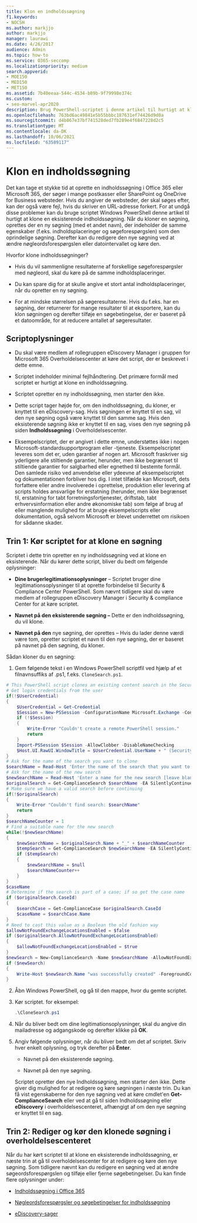 ```yaml
---
title: Klon en indholdssøgning
f1.keywords:
- NOCSH
ms.author: markjjo
author: markjjo
manager: laurawi
ms.date: 4/26/2017
audience: Admin
ms.topic: how-to
ms.service: O365-seccomp
ms.localizationpriority: medium
search.appverid:
- MOE150
- MED150
- MET150
ms.assetid: 7b40eeaa-544c-4534-b89b-9f79998e374c
ms.custom:
- seo-marvel-apr2020
description: Brug PowerShell-scriptet i denne artikel til hurtigt at klone en eksisterende indholdssøgning i overholdelsescenteret i Office 365 eller Microsoft 365.
ms.openlocfilehash: 763bd6ac49841e5b55bbbc187631ef74426d9d0a
ms.sourcegitcommit: d4b867e37bf741528ded7fb289e4f6847228d2c5
ms.translationtype: MT
ms.contentlocale: da-DK
ms.lasthandoff: 10/06/2021
ms.locfileid: "63589117"
---
```

# <a name="clone-a-content-search"></a>Klon en indholdssøgning

Det kan tage et stykke tid at oprette en indholdssøgning i Office 365 eller Microsoft 365, der søger i mange postkasser eller SharePoint og OneDrive for Business websteder. Hvis du angiver de websteder, der skal søges efter, kan der også være fejl, hvis du skriver en URL-adresse forkert. For at undgå disse problemer kan du bruge scriptet Windows PowerShell denne artikel til hurtigt at klone en eksisterende indholdssøgning. Når du kloner en søgning, oprettes der en ny søgning (med et andet navn), der indeholder de samme egenskaber (f.eks. indholdsplaceringer og søgeforespørgslen) som den oprindelige søgning. Derefter kan du redigere den nye søgning ved at ændre nøgleordsforespørgslen eller datointervallet og køre den.
  
Hvorfor klone indholdssøgninger?
  
- Hvis du vil sammenligne resultaterne af forskellige søgeforespørgsler med nøgleord, skal du køre på de samme indholdsplaceringer.
    
- Du kan spare dig for at skulle angive et stort antal indholdsplaceringer, når du opretter en ny søgning.
    
- For at mindske størrelsen på søgeresultaterne. Hvis du f.eks. har en søgning, der returnerer for mange resultater til at eksportere, kan du klon søgningen og derefter tilføje en søgebetingelse, der er baseret på et datoområde, for at reducere antallet af søgeresultater.
  
## <a name="script-information"></a>Scriptoplysninger

- Du skal være medlem af rollegruppen eDiscovery Manager i gruppen for Microsoft 365 Overholdelsescenter at køre det script, der er beskrevet i dette emne.
    
- Scriptet indeholder minimal fejlhåndtering. Det primære formål med scriptet er hurtigt at klone en indholdssøgning.
    
- Scriptet opretter en ny indholdssøgning, men starter den ikke.
    
- Dette script tager højde for, om den indholdssøgning, du kloner, er knyttet til en eDiscovery-sag. Hvis søgningen er knyttet til en sag, vil den nye søgning også være knyttet til den samme sag. Hvis den eksisterende søgning ikke er knyttet til en sag, vises den nye søgning på siden **Indholdssøgning** i Overholdelsescenter. 
    
- Eksempelscriptet, der er angivet i dette emne, understøttes ikke i nogen Microsoft-standardsupportprogram eller -tjeneste. Eksempelscriptet leveres som det er, uden garantier af nogen art. Microsoft fraskriver sig yderligere alle stiltiende garantier, herunder, men ikke begrænset til stiltiende garantier for salgbarhed eller egnethed til bestemte formål. Den samlede risiko ved anvendelse eller ydeevne af eksempelscriptet og dokumentationen forbliver hos dig. I intet tilfælde kan Microsoft, dets forfattere eller andre involverede i oprettelse, produktion eller levering af scripts holdes ansvarlige for erstatning (herunder, men ikke begrænset til, erstatning for tabt forretningsfortjenester, driftstab, tabt erhvervsinformation eller andre økonomiske tab) som følge af brug af eller manglende mulighed for at bruge eksempelscripts eller dokumentation,  også selvom Microsoft er blevet underrettet om risikoen for sådanne skader.
  
## <a name="step-1-run-the-script-to-clone-a-search"></a>Trin 1: Kør scriptet for at klone en søgning

Scriptet i dette trin opretter en ny indholdssøgning ved at klone en eksisterende. Når du kører dette script, bliver du bedt om følgende oplysninger:
  
- **Dine brugerlegitimationsoplysninger** – Scriptet bruger dine legitimationsoplysninger til at oprette forbindelse til Security & Compliance Center PowerShell. Som nævnt tidligere skal du være medlem af rollegruppen eDiscovery Manager i Security & compliance Center for at køre scriptet. 
    
- **Navnet på den eksisterende søgning –** Dette er den indholdssøgning, du vil klone. 
    
- **Navnet på den** nye søgning, der oprettes – Hvis du lader denne værdi være tom, opretter scriptet et navn til den nye søgning, der er baseret på navnet på den søgning, du kloner. 
    
Sådan kloner du en søgning:
  
1. Gem følgende tekst i en Windows PowerShell scriptfil ved hjælp af et filnavnsuffiks af .ps1, f.eks. `CloneSearch.ps1`.
    
  ```powershell
  # This PowerShell script clones an existing content search in the Security &amp; Compliance Center.
  # Get login credentials from the user
  if(!$UserCredential)
  {
      $UserCredential = Get-Credential
      $Session = New-PSSession -ConfigurationName Microsoft.Exchange -ConnectionUri https://ps.compliance.protection.outlook.com/powershell-liveid -Credential $UserCredential -Authentication Basic -AllowRedirection
      if (!$Session)
      {
          Write-Error "Couldn't create a remote PowerShell session."
          return
      }
      Import-PSSession $Session -AllowClobber -DisableNameChecking
      $Host.UI.RawUI.WindowTitle = $UserCredential.UserName + " (Security & Compliance Center)"
  }
  # Ask for the name of the search you want to clone
  $searchName = Read-Host 'Enter the name of the search that you want to clone'
  # Ask for the name of the new search
  $newSearchName = Read-Host 'Enter a name for the new search [leave blank to automatically generate a name]'
  $originalSearch = Get-ComplianceSearch $searchName -EA SilentlyContinue
  # Make sure we have a valid search before continuing
  if(!$originalSearch)
  {
      Write-Error "Couldn't find search: $searchName"
      return
  }
  $searchNameCounter = 1
  # Find a suitable name for the new search
  while(!$newSearchName)
  {
      $newSearchName = $originalSearch.Name + "_" + $searchNameCounter
      $tempSearch = Get-ComplianceSearch $newSearchName -EA SilentlyContinue
      if ($tempSearch)
      {
          $newSearchName = $null
          $searchNameCounter++
      }
  }
  $caseName
  # Determine if the search is part of a case; if so get the case name
  if ($originalSearch.CaseId)
  {
      $searchCase = Get-ComplianceCase $originalSearch.CaseId
      $caseName = $searchCase.Name
  }
  # Need to cast this value as a Boolean the old fashion way
  $allowNotFoundExchangeLocationsEnabled = $false
  if ($originalSearch.AllowNotFoundExchangeLocationsEnabled)
  {
      $allowNotFoundExchangeLocationsEnabled = $true
  }
  $newSearch = New-ComplianceSearch -Name $newSearchName -AllowNotFoundExchangeLocationsEnabled $allowNotFoundExchangeLocationsEnabled -Case $caseName -ContentMatchQuery $originalSearch.ContentMatchQuery -Description $originalSearch.Description -ExchangeLocation $originalSearch.ExchangeLocation -ExchangeLocationExclusion $originalSearch.ExchangeLocationExclusion -Language $originalSearch.Language -SharePointLocation $originalSearch.SharePointLocation -SharePointLocationExclusion $originalSearch.SharePointLocationExclusion -PublicFolderLocation $originalSearch.PublicFolderLocation
  if ($newSearch)
  {
      Write-Host $newSearch.Name "was successfully created" -ForegroundColor Yellow
  }
  ```

2. Åbn Windows PowerShell, og gå til den mappe, hvor du gemte scriptet.
    
3. Kør scriptet. for eksempel:
    
    ```powershell
    .\CloneSearch.ps1
    ```

4. Når du bliver bedt om dine legitimationsoplysninger, skal du angive din mailadresse og adgangskode og derefter klikke på **OK**.
    
5. Angiv følgende oplysninger, når du bliver bedt om det af scriptet. Skriv hver enkelt oplysning, og tryk derefter på **Enter**.
    
    - Navnet på den eksisterende søgning.
    
    - Navnet på den nye søgning.
    
    Scriptet opretter den nye Indholdssøgning, men starter den ikke. Dette giver dig mulighed for at redigere og køre søgningen i næste trin. Du kan få vist egenskaberne for den nye søgning ved at køre cmdlet'en **Get-ComplianceSearch** eller ved  at gå til siden Indholdssøgning eller **eDiscovery** i overholdelsescenteret, afhængigt af om den nye søgning er knyttet til en sag. 
  
## <a name="step-2-edit-and-run-the-cloned-search-in-the-compliance-center"></a>Trin 2: Rediger og kør den klonede søgning i overholdelsescenteret

Når du har kørt scriptet til at klone en eksisterende indholdssøgning, er næste trin at gå til overholdelsescenter for at redigere og køre den nye søgning. Som tidligere nævnt kan du redigere en søgning ved at ændre søgeordsforespørgslen og tilføje eller fjerne søgebetingelser. Du kan finde flere oplysninger under:
  
- [Indholdssøgning i Office 365](content-search.md)
    
- [Nøgleordsforespørgsler og søgebetingelser for indholdssøgning](keyword-queries-and-search-conditions.md)
    
- [eDiscovery-sager](./get-started-core-ediscovery.md)
